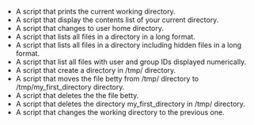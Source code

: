 - A script that prints the current working directory.
- A script that display the contents list of your current directory.
- A script that changes to user home directory.
- A script that lists all files in a directory in a long format.
- A script that lists all files in a directory including hidden files in a long format.
- A script that list all files with user and group IDs displayed numerically.
- A script that create a directory in /tmp/ directory.
- A script that moves the file betty from /tmp/ directory to /tmp/my_first_directory directory.
- A script that deletes the the file betty.
- A script that deletes the directory my_first_directory in /tmp/ directory.
- A script that changes the working directory to the previous one.
